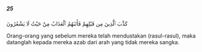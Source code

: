 ##### 25

<span class="ayah">كَذَّبَ ٱلَّذِينَ مِن قَبْلِهِمْ فَأَتَىٰهُمُ ٱلْعَذَابُ مِنْ حَيْثُ لَا يَشْعُرُونَ</span>

<span class="ayah_translation">Orang-orang yang sebelum mereka telah mendustakan (rasul-rasul), maka datanglah kepada mereka azab dari arah yang tidak mereka sangka.</span>
